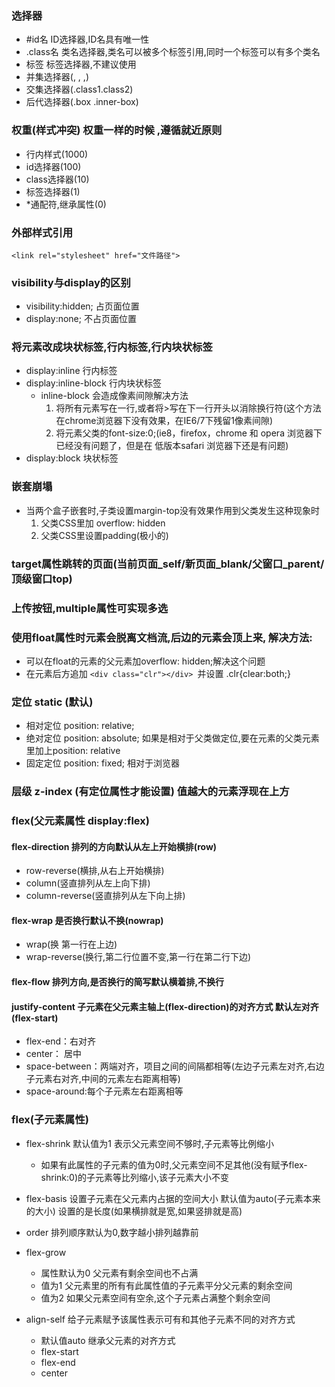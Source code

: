 ### 选择器
   - #id名 ID选择器,ID名具有唯一性
   - .class名 类名选择器,类名可以被多个标签引用,同时一个标签可以有多个类名
   - 标签  标签选择器,不建议使用 
   - 并集选择器(, , ,)
   - 交集选择器(.class1.class2)
   - 后代选择器(.box .inner-box)

### 权重(样式冲突)  权重一样的时候 ,遵循就近原则  
   - 行内样式(1000) 
   - id选择器(100) 
   - class选择器(10) 
   - 标签选择器(1)
   - *通配符,继承属性(0)
 
 
### 外部样式引用 
    <link rel="stylesheet" href="文件路径">
 
### visibility与display的区别
   - visibility:hidden; 占页面位置
   - display:none; 不占页面位置


### 将元素改成块状标签,行内标签,行内块状标签
   - display:inline  行内标签
   - display:inline-block   行内块状标签
      - inline-block 会造成像素间隙解决方法
         1. 将所有元素写在一行,或者将>写在下一行开头以消除换行符(这个方法在chrome浏览器下没有效果，在IE6/7下残留1像素间隙)
         2. 将元素父类的font-size:0;(ie8，firefox，chrome 和 opera 浏览器下已经没有问题了，但是在 低版本safari 浏览器下还是有问题)
   - display:block 块状标签  

### 嵌套崩塌
   - 当两个盒子嵌套时,子类设置margin-top没有效果作用到父类发生这种现象时
      1. 父类CSS里加 overflow: hidden
      2. 父类CSS里设置padding(极小的)

### target属性跳转的页面(当前页面_self/新页面_blank/父窗口_parent/顶级窗口top)


### 上传按钮,multiple属性可实现多选


### 使用float属性时元素会脱离文档流,后边的元素会顶上来, 解决方法:
   - 可以在float的元素的父元素加overflow: hidden;解决这个问题
   - 在元素后方追加 `<div class="clr"></div> `并设置 .clr{clear:both;} 


### 定位 static (默认)
   - 相对定位 position: relative;
   - 绝对定位 position: absolute; 如果是相对于父类做定位,要在元素的父类元素里加上position: relative
   - 固定定位 position: fixed; 相对于浏览器

### 层级 z-index (有定位属性才能设置) 值越大的元素浮现在上方







### flex(父元素属性 display:flex)

#### flex-direction 排列的方向默认从左上开始横排(row)  
   - row-reverse(横排,从右上开始横排)
   - column(竖直排列从左上向下排)
   - column-reverse(竖直排列从左下向上排)

#### flex-wrap 是否换行默认不换(nowrap)  
   - wrap(换 第一行在上边) 
   - wrap-reverse(换行,第二行位置不变,第一行在第二行下边)

#### flex-flow 排列方向,是否换行的简写默认横着排,不换行

#### justify-content 子元素在父元素主轴上(flex-direction)的对齐方式 默认左对齐(flex-start)
   - flex-end：右对齐
   - center： 居中
   - space-between：两端对齐，项目之间的间隔都相等(左边子元素左对齐,右边子元素右对齐,中间的元素左右距离相等)
   - space-around:每个子元素左右距离相等

### flex(子元素属性)

 + flex-shrink 默认值为1  表示父元素空间不够时,子元素等比例缩小
    - 如果有此属性的子元素的值为0时,父元素空间不足其他(没有赋予flex-shrink:0)的子元素等比列缩小,该子元素大小不变


 + flex-basis 设置子元素在父元素内占据的空间大小 默认值为auto(子元素本来的大小) 设置的是长度(如果横排就是宽,如果竖排就是高)
 

 + order  排列顺序默认为0,数字越小排列越靠前

 + flex-grow 
    - 属性默认为0  父元素有剩余空间也不占满
    - 值为1 父元素里的所有有此属性值的子元素平分父元素的剩余空间
    - 值为2 如果父元素空间有空余,这个子元素占满整个剩余空间

 + align-self 给子元素赋予该属性表示可有和其他子元素不同的对齐方式
    - 默认值auto 继承父元素的对齐方式
    - flex-start 
    - flex-end
    - center 

